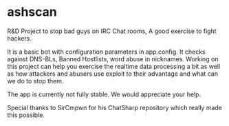 # ashscan
R&amp;D Project to stop bad guys on IRC Chat rooms, A good exercise to fight hackers.

It is a basic bot with configuration parameters in app.config. It checks against DNS-BLs, Banned Hostlists, word abuse in nicknames. Working on this project can help you exercise the realtime data processing a bit as well as how attackers and abusers use exploit to their advantage and what can we do to stop them.

The app is currently not fully stable. We would appreciate your help.

Special thanks to SirCmpwn for his ChatSharp repository which really made this possible.
